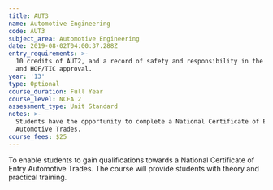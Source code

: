 ```yaml
---
title: AUT3
name: Automotive Engineering
code: AUT3
subject_area: Automotive Engineering
date: 2019-08-02T04:00:37.288Z
entry_requirements: >-
  10 credits of AUT2, and a record of safety and responsibility in the Workshop
  and HOF/TIC approval.
year: '13'
type: Optional
course_duration: Full Year
course_level: NCEA 2
assessment_type: Unit Standard
notes: >-
  Students have the opportunity to complete a National Certificate of Entry
  Automotive Trades.
course_fees: $25
---
```

To enable students to gain qualifications towards a National Certificate of Entry Automotive Trades. The course will provide students with theory and practical training.

